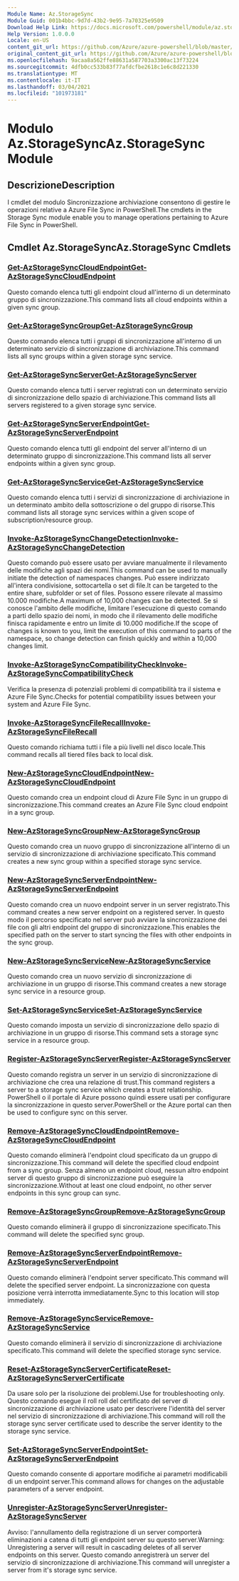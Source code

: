```yaml
---
Module Name: Az.StorageSync
Module Guid: 001b4bbc-9d7d-43b2-9e95-7a70325e9509
Download Help Link: https://docs.microsoft.com/powershell/module/az.storagesync
Help Version: 1.0.0.0
Locale: en-US
content_git_url: https://github.com/Azure/azure-powershell/blob/master/src/StorageSync/StorageSync/help/Az.StorageSync.md
original_content_git_url: https://github.com/Azure/azure-powershell/blob/master/src/StorageSync/StorageSync/help/Az.StorageSync.md
ms.openlocfilehash: 9acaa8a562ffe88631a587703a3300ac13f73224
ms.sourcegitcommit: 4dfb0cc533b83f77afdcfbe2618c1e6c8d221330
ms.translationtype: MT
ms.contentlocale: it-IT
ms.lasthandoff: 03/04/2021
ms.locfileid: "101973181"
---
```

# <span data-ttu-id="3b916-101">Modulo Az.StorageSync</span><span class="sxs-lookup"><span data-stu-id="3b916-101">Az.StorageSync Module</span></span>
## <span data-ttu-id="3b916-102">Descrizione</span><span class="sxs-lookup"><span data-stu-id="3b916-102">Description</span></span>
<span data-ttu-id="3b916-103">I cmdlet del modulo Sincronizzazione archiviazione consentono di gestire le operazioni relative a Azure File Sync in PowerShell.</span><span class="sxs-lookup"><span data-stu-id="3b916-103">The cmdlets in the Storage Sync module enable you to manage operations pertaining to Azure File Sync in PowerShell.</span></span>

## <span data-ttu-id="3b916-104">Cmdlet Az.StorageSync</span><span class="sxs-lookup"><span data-stu-id="3b916-104">Az.StorageSync Cmdlets</span></span>
### [<span data-ttu-id="3b916-105">Get-AzStorageSyncCloudEndpoint</span><span class="sxs-lookup"><span data-stu-id="3b916-105">Get-AzStorageSyncCloudEndpoint</span></span>](Get-AzStorageSyncCloudEndpoint.md)
<span data-ttu-id="3b916-106">Questo comando elenca tutti gli endpoint cloud all'interno di un determinato gruppo di sincronizzazione.</span><span class="sxs-lookup"><span data-stu-id="3b916-106">This command lists all cloud endpoints within a given sync group.</span></span>

### [<span data-ttu-id="3b916-107">Get-AzStorageSyncGroup</span><span class="sxs-lookup"><span data-stu-id="3b916-107">Get-AzStorageSyncGroup</span></span>](Get-AzStorageSyncGroup.md)
<span data-ttu-id="3b916-108">Questo comando elenca tutti i gruppi di sincronizzazione all'interno di un determinato servizio di sincronizzazione di archiviazione.</span><span class="sxs-lookup"><span data-stu-id="3b916-108">This command lists all sync groups within a given storage sync service.</span></span>

### [<span data-ttu-id="3b916-109">Get-AzStorageSyncServer</span><span class="sxs-lookup"><span data-stu-id="3b916-109">Get-AzStorageSyncServer</span></span>](Get-AzStorageSyncServer.md)
<span data-ttu-id="3b916-110">Questo comando elenca tutti i server registrati con un determinato servizio di sincronizzazione dello spazio di archiviazione.</span><span class="sxs-lookup"><span data-stu-id="3b916-110">This command lists all servers registered to a given storage sync service.</span></span>

### [<span data-ttu-id="3b916-111">Get-AzStorageSyncServerEndpoint</span><span class="sxs-lookup"><span data-stu-id="3b916-111">Get-AzStorageSyncServerEndpoint</span></span>](Get-AzStorageSyncServerEndpoint.md)
<span data-ttu-id="3b916-112">Questo comando elenca tutti gli endpoint del server all'interno di un determinato gruppo di sincronizzazione.</span><span class="sxs-lookup"><span data-stu-id="3b916-112">This command lists all server endpoints within a given sync group.</span></span>

### [<span data-ttu-id="3b916-113">Get-AzStorageSyncService</span><span class="sxs-lookup"><span data-stu-id="3b916-113">Get-AzStorageSyncService</span></span>](Get-AzStorageSyncService.md)
<span data-ttu-id="3b916-114">Questo comando elenca tutti i servizi di sincronizzazione di archiviazione in un determinato ambito della sottoscrizione o del gruppo di risorse.</span><span class="sxs-lookup"><span data-stu-id="3b916-114">This command lists all storage sync services within a given scope of subscription/resource group.</span></span>

### [<span data-ttu-id="3b916-115">Invoke-AzStorageSyncChangeDetection</span><span class="sxs-lookup"><span data-stu-id="3b916-115">Invoke-AzStorageSyncChangeDetection</span></span>](Invoke-AzStorageSyncChangeDetection.md)
<span data-ttu-id="3b916-116">Questo comando può essere usato per avviare manualmente il rilevamento delle modifiche agli spazi dei nomi.</span><span class="sxs-lookup"><span data-stu-id="3b916-116">This command can be used to manually initiate the detection of namespaces changes.</span></span> <span data-ttu-id="3b916-117">Può essere indirizzato all'intera condivisione, sottocartella o set di file.</span><span class="sxs-lookup"><span data-stu-id="3b916-117">It can be targeted to the entire share, subfolder or set of files.</span></span> <span data-ttu-id="3b916-118">Possono essere rilevate al massimo 10.000 modifiche.</span><span class="sxs-lookup"><span data-stu-id="3b916-118">A maximum of 10,000 changes can be detected.</span></span> <span data-ttu-id="3b916-119">Se si conosce l'ambito delle modifiche, limitare l'esecuzione di questo comando a parti dello spazio dei nomi, in modo che il rilevamento delle modifiche finisca rapidamente e entro un limite di 10.000 modifiche.</span><span class="sxs-lookup"><span data-stu-id="3b916-119">If the scope of changes is known to you, limit the execution of this command to parts of the namespace, so change detection can finish quickly and within a 10,000 changes limit.</span></span>

### [<span data-ttu-id="3b916-120">Invoke-AzStorageSyncCompatibilityCheck</span><span class="sxs-lookup"><span data-stu-id="3b916-120">Invoke-AzStorageSyncCompatibilityCheck</span></span>](Invoke-AzStorageSyncCompatibilityCheck.md)
<span data-ttu-id="3b916-121">Verifica la presenza di potenziali problemi di compatibilità tra il sistema e Azure File Sync.</span><span class="sxs-lookup"><span data-stu-id="3b916-121">Checks for potential compatibility issues between your system and Azure File Sync.</span></span>

### [<span data-ttu-id="3b916-122">Invoke-AzStorageSyncFileRecall</span><span class="sxs-lookup"><span data-stu-id="3b916-122">Invoke-AzStorageSyncFileRecall</span></span>](Invoke-AzStorageSyncFileRecall.md)
<span data-ttu-id="3b916-123">Questo comando richiama tutti i file a più livelli nel disco locale.</span><span class="sxs-lookup"><span data-stu-id="3b916-123">This command recalls all tiered files back to local disk.</span></span>

### [<span data-ttu-id="3b916-124">New-AzStorageSyncCloudEndpoint</span><span class="sxs-lookup"><span data-stu-id="3b916-124">New-AzStorageSyncCloudEndpoint</span></span>](New-AzStorageSyncCloudEndpoint.md)
<span data-ttu-id="3b916-125">Questo comando crea un endpoint cloud di Azure File Sync in un gruppo di sincronizzazione.</span><span class="sxs-lookup"><span data-stu-id="3b916-125">This command creates an Azure File Sync cloud endpoint in a sync group.</span></span>

### [<span data-ttu-id="3b916-126">New-AzStorageSyncGroup</span><span class="sxs-lookup"><span data-stu-id="3b916-126">New-AzStorageSyncGroup</span></span>](New-AzStorageSyncGroup.md)
<span data-ttu-id="3b916-127">Questo comando crea un nuovo gruppo di sincronizzazione all'interno di un servizio di sincronizzazione di archiviazione specificato.</span><span class="sxs-lookup"><span data-stu-id="3b916-127">This command creates a new sync group within a specified storage sync service.</span></span>

### [<span data-ttu-id="3b916-128">New-AzStorageSyncServerEndpoint</span><span class="sxs-lookup"><span data-stu-id="3b916-128">New-AzStorageSyncServerEndpoint</span></span>](New-AzStorageSyncServerEndpoint.md)
<span data-ttu-id="3b916-129">Questo comando crea un nuovo endpoint server in un server registrato.</span><span class="sxs-lookup"><span data-stu-id="3b916-129">This command creates a new server endpoint on a registered server.</span></span> <span data-ttu-id="3b916-130">In questo modo il percorso specificato nel server può avviare la sincronizzazione dei file con gli altri endpoint del gruppo di sincronizzazione.</span><span class="sxs-lookup"><span data-stu-id="3b916-130">This enables the specified path on the server to start syncing the files with other endpoints in the sync group.</span></span>

### [<span data-ttu-id="3b916-131">New-AzStorageSyncService</span><span class="sxs-lookup"><span data-stu-id="3b916-131">New-AzStorageSyncService</span></span>](New-AzStorageSyncService.md)
<span data-ttu-id="3b916-132">Questo comando crea un nuovo servizio di sincronizzazione di archiviazione in un gruppo di risorse.</span><span class="sxs-lookup"><span data-stu-id="3b916-132">This command creates a new storage sync service in a resource group.</span></span>

### [<span data-ttu-id="3b916-133">Set-AzStorageSyncService</span><span class="sxs-lookup"><span data-stu-id="3b916-133">Set-AzStorageSyncService</span></span>](New-AzStorageSyncService.md)
<span data-ttu-id="3b916-134">Questo comando imposta un servizio di sincronizzazione dello spazio di archiviazione in un gruppo di risorse.</span><span class="sxs-lookup"><span data-stu-id="3b916-134">This command sets a storage sync service in a resource group.</span></span>

### [<span data-ttu-id="3b916-135">Register-AzStorageSyncServer</span><span class="sxs-lookup"><span data-stu-id="3b916-135">Register-AzStorageSyncServer</span></span>](Register-AzStorageSyncServer.md)
<span data-ttu-id="3b916-136">Questo comando registra un server in un servizio di sincronizzazione di archiviazione che crea una relazione di trust.</span><span class="sxs-lookup"><span data-stu-id="3b916-136">This command registers a server to a storage sync service which creates a trust relationship.</span></span> <span data-ttu-id="3b916-137">PowerShell o il portale di Azure possono quindi essere usati per configurare la sincronizzazione in questo server.</span><span class="sxs-lookup"><span data-stu-id="3b916-137">PowerShell or the Azure portal can then be used to configure sync on this server.</span></span>

### [<span data-ttu-id="3b916-138">Remove-AzStorageSyncCloudEndpoint</span><span class="sxs-lookup"><span data-stu-id="3b916-138">Remove-AzStorageSyncCloudEndpoint</span></span>](Remove-AzStorageSyncCloudEndpoint.md)
<span data-ttu-id="3b916-139">Questo comando eliminerà l'endpoint cloud specificato da un gruppo di sincronizzazione.</span><span class="sxs-lookup"><span data-stu-id="3b916-139">This command will delete the specified cloud endpoint from a sync group.</span></span> <span data-ttu-id="3b916-140">Senza almeno un endpoint cloud, nessun altro endpoint server di questo gruppo di sincronizzazione può eseguire la sincronizzazione.</span><span class="sxs-lookup"><span data-stu-id="3b916-140">Without at least one cloud endpoint, no other server endpoints in this sync group can sync.</span></span>

### [<span data-ttu-id="3b916-141">Remove-AzStorageSyncGroup</span><span class="sxs-lookup"><span data-stu-id="3b916-141">Remove-AzStorageSyncGroup</span></span>](Remove-AzStorageSyncGroup.md)
<span data-ttu-id="3b916-142">Questo comando eliminerà il gruppo di sincronizzazione specificato.</span><span class="sxs-lookup"><span data-stu-id="3b916-142">This command will delete the specified sync group.</span></span>

### [<span data-ttu-id="3b916-143">Remove-AzStorageSyncServerEndpoint</span><span class="sxs-lookup"><span data-stu-id="3b916-143">Remove-AzStorageSyncServerEndpoint</span></span>](Remove-AzStorageSyncServerEndpoint.md)
<span data-ttu-id="3b916-144">Questo comando eliminerà l'endpoint server specificato.</span><span class="sxs-lookup"><span data-stu-id="3b916-144">This command will delete the specified server endpoint.</span></span> <span data-ttu-id="3b916-145">La sincronizzazione con questa posizione verrà interrotta immediatamente.</span><span class="sxs-lookup"><span data-stu-id="3b916-145">Sync to this location will stop immediately.</span></span>

### [<span data-ttu-id="3b916-146">Remove-AzStorageSyncService</span><span class="sxs-lookup"><span data-stu-id="3b916-146">Remove-AzStorageSyncService</span></span>](Remove-AzStorageSyncService.md)
<span data-ttu-id="3b916-147">Questo comando eliminerà il servizio di sincronizzazione di archiviazione specificato.</span><span class="sxs-lookup"><span data-stu-id="3b916-147">This command will delete the specified storage sync service.</span></span>

### [<span data-ttu-id="3b916-148">Reset-AzStorageSyncServerCertificate</span><span class="sxs-lookup"><span data-stu-id="3b916-148">Reset-AzStorageSyncServerCertificate</span></span>](Reset-AzStorageSyncServerCertificate.md)
<span data-ttu-id="3b916-149">Da usare solo per la risoluzione dei problemi.</span><span class="sxs-lookup"><span data-stu-id="3b916-149">Use for troubleshooting only.</span></span> <span data-ttu-id="3b916-150">Questo comando esegue il roll roll del certificato del server di sincronizzazione di archiviazione usato per descrivere l'identità del server nel servizio di sincronizzazione di archiviazione.</span><span class="sxs-lookup"><span data-stu-id="3b916-150">This command will roll the storage sync server certificate used to describe the server identity to the storage sync service.</span></span>

### [<span data-ttu-id="3b916-151">Set-AzStorageSyncServerEndpoint</span><span class="sxs-lookup"><span data-stu-id="3b916-151">Set-AzStorageSyncServerEndpoint</span></span>](Set-AzStorageSyncServerEndpoint.md)
<span data-ttu-id="3b916-152">Questo comando consente di apportare modifiche ai parametri modificabili di un endpoint server.</span><span class="sxs-lookup"><span data-stu-id="3b916-152">This command allows for changes on the adjustable parameters of a server endpoint.</span></span>

### [<span data-ttu-id="3b916-153">Unregister-AzStorageSyncServer</span><span class="sxs-lookup"><span data-stu-id="3b916-153">Unregister-AzStorageSyncServer</span></span>](Unregister-AzStorageSyncServer.md)
<span data-ttu-id="3b916-154">Avviso: l'annullamento della registrazione di un server comporterà eliminazioni a catena di tutti gli endpoint server su questo server.</span><span class="sxs-lookup"><span data-stu-id="3b916-154">Warning: Unregistering a server will result in cascading deletes of all server endpoints on this server.</span></span> <span data-ttu-id="3b916-155">Questo comando anregistrerà un server del servizio di sincronizzazione di archiviazione.</span><span class="sxs-lookup"><span data-stu-id="3b916-155">This command will unregister a server from it's storage sync service.</span></span>

